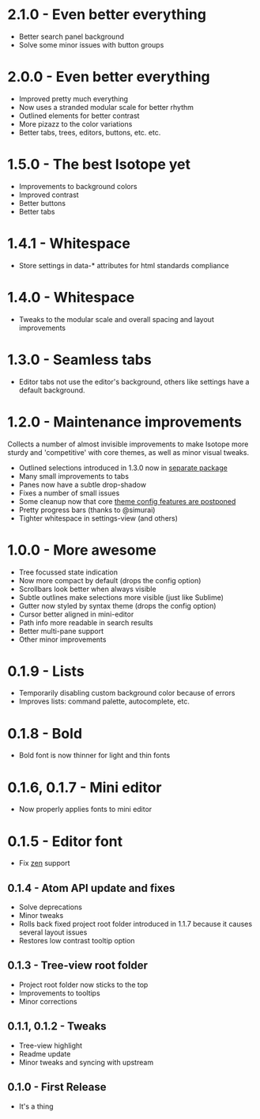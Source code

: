 # 2.1.0 - Even better everything
* Better search panel background
* Solve some minor issues with button groups

# 2.0.0 - Even better everything
* Improved pretty much everything
* Now uses a stranded modular scale for better rhythm
* Outlined elements for better contrast
* More pizazz to the color variations
* Better tabs, trees, editors, buttons, etc. etc.

# 1.5.0 - The best Isotope yet
* Improvements to background colors
* Improved contrast
* Better buttons
* Better tabs

# 1.4.1 - Whitespace
* Store settings in data-* attributes for html standards compliance

# 1.4.0 - Whitespace
* Tweaks to the modular scale and overall spacing and layout improvements

# 1.3.0 - Seamless tabs
* Editor tabs not use the editor's background, others like settings have a default background.

# 1.2.0 - Maintenance improvements
Collects a number of almost invisible improvements to make Isotope more sturdy and 'competitive' with core themes, as well as minor visual tweaks.
* Outlined selections introduced in 1.3.0 now in [separate package](https://atom.io/packages/selection-outlines)
* Many small improvements to tabs
* Panes now have a subtle drop-shadow
* Fixes a number of small issues
* Some cleanup now that core [theme config features are postponed](https://github.com/atom/settings-view/pull/275)
* Pretty progress bars (thanks to @simurai)
* Tighter whitespace in settings-view (and others)

# 1.0.0 - More awesome
* Tree focussed state indication
* Now more compact by default (drops the config option)
* Scrollbars look better when always visible
* Subtle outlines make selections more visible (just like Sublime)
* Gutter now styled by syntax theme (drops the config option)
* Cursor better aligned in mini-editor
* Path info more readable in search results
* Better multi-pane support
* Other minor improvements

# 0.1.9 - Lists
* Temporarily disabling custom background color because of errors
* Improves lists: command palette, autocomplete, etc.

# 0.1.8 - Bold
* Bold font is now thinner for light and thin fonts

# 0.1.6, 0.1.7 - Mini editor
* Now properly applies fonts to mini editor

# 0.1.5 - Editor font
* Fix [zen](https://atom.io/packages/zen) support

## 0.1.4 - Atom API update and fixes
* Solve deprecations
* Minor tweaks
* Rolls back fixed project root folder introduced in 1.1.7 because it causes several layout issues
* Restores low contrast tooltip option

## 0.1.3 - Tree-view root folder
* Project root folder now sticks to the top
* Improvements to tooltips
* Minor corrections

## 0.1.1, 0.1.2 - Tweaks
* Tree-view highlight
* Readme update
* Minor tweaks and syncing with upstream

## 0.1.0 - First Release
* It's a thing
